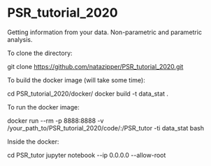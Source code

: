 # PSR_tutorial_2020
Getting information from your data. Non-parametric and parametric analysis.

To clone the directory:

git clone https://github.com/natazipper/PSR_tutorial_2020.git

To build the docker image (will take some time):

cd PSR_tutorial_2020/docker/
docker build -t data_stat .

To run the docker image:

docker run --rm -p 8888:8888 -v /your_path_to/PSR_tutorial_2020/code/:/PSR_tutor -ti data_stat bash

Inside the docker:

cd PSR_tutor
jupyter notebook --ip 0.0.0.0 --allow-root
